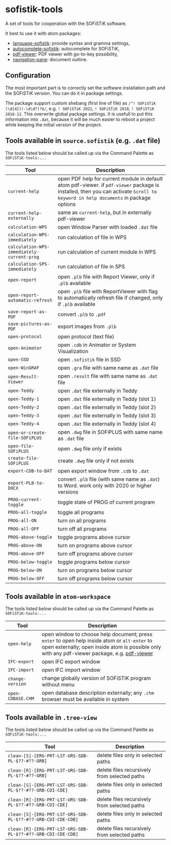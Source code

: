 # sofistik-tools

A set of tools for cooperation with the SOFiSTiK software.

It best to use it with atom packages:
* [language-sofistik](https://atom.io/packages/language-sofistik): provide syntax and gramma settings,
* [autocomplete-sofistik](https://atom.io/packages/autocomplete-sofistik): autocomplete for SOFiSTiK,
* [pdf-viewer](https://atom.io/packages/pdf-viewer): PDF viewer with go-to-key possibility,
* [navigation-pane](https://atom.io/packages/navigation-pane): document outline.


## Configuration

The most important part is to correctly set the software installation path and the SOFiSTiK version. You can do it in package settings.

The package support custom shebang (first line of file) as `/^! SOFiSTiK (\d{4})(-\d\d?)?$/`, e.g. `! SOFiSTiK 2022`, `! SOFiSTiK 2018`, `! SOFiSTiK 2018-12`. This overwrite global package settings. It is usefull to put this information into `.dat`, because it will be much easier to reboot a project while keeping the initial version of the project.


## Tools available in `source.sofistik` (e.g. `.dat` file)

The tools listed below should be called up via the Command Palette as `SOFiSTiK-tools:...`

| Tool | Description |
|-|-|
| `current-help` | open PDF help for current module in default atom pdf-viewer. if `pdf-viewer` package is installed, then you can activate `Scroll to keyword in help documents` in package options |
| `current-help-externally` | same as `current-help`, but in externally pdf-viewer |
| `calculation-WPS` | open Window Parser with loaded `.dat` file |
| `calculation-WPS-immediately` | run calculation of file in WPS |
| `calculation-WPS-immediately-current-prog` | run calculation of current module in WPS |
| `calculation-SPS-immediately` | run calculation of file in SPS |
| `open-report` | open `.plb` file with Report Viewer, only if `.plb` available |
| `open-report-automatic-refresh` | open `.plb` file with ReportViewer with flag to automatically refresh file if changed, only if `.plb` available |
| `save-report-as-PDF` | convert `.plb` to `.pdf` |
| `save-pictures-as-PDF` | export images from `.plb` |
| `open-protocol` | open protocol (text file) |
| `open-Animator` | open `.cdb` in Animator or System Visualization |
| `open-SSD` | open `.sofistik` file in SSD |
| `open-WinGRAF` | open `.gra` file with same name as `.dat` file |
| `open-Result-Viewer` | open `.result` file with same name as `.dat` file |
| `open-Teddy` | open `.dat` file externally in Teddy |
| `open-Teddy-1` | open `.dat` file externally in Teddy (slot 1) |
| `open-Teddy-2` | open `.dat` file externally in Teddy (slot 2) |
| `open-Teddy-3` | open `.dat` file externally in Teddy (slot 3) |
| `open-Teddy-4` | open `.dat` file externally in Teddy (slot 4) |
| `open-or-create-file-SOFiPLUS` | open `.dwg` file in SOFiPLUS with same name as `.dat` file |
| `open-file-SOFiPLUS` | open `.dwg` file only if exists |
| `create-file-SOFiPLUS` | create `.dwg` file only if not exists |
| `export-CDB-to-DAT` | open export window from `.cdb` to `.dat` |
| `export-PLB-to-DOCX` | convert `.plb` file (with same name as `.dat`) to Word. work only with 2020 or higher versions |
| `PROG-current-toggle` | toggle state of PROG of current program |
| `PROG-all-toggle` | toggle all programs |
| `PROG-all-ON` | turn on all programs |
| `PROG-all-OFF` | turn off all programs |
| `PROG-above-toggle` | toggle programs above cursor |
| `PROG-above-ON` | turn on programs above cursor |
| `PROG-above-OFF` | turn off programs above cursor |
| `PROG-below-toggle` | toggle programs below cursor |
| `PROG-below-ON` | turn on programs below cursor |
| `PROG-below-OFF` | turn off programs below cursor |


## Tools available in `atom-workspace`

The tools listed below should be called up via the Command Palette as `SOFiSTiK-tools:...`

| Tool | Description |
|-|-|
| `open-help` | open window to choose help document; press `enter` to open help inside atom or `alt-enter` to open externally; open inside atom is possible only with any pdf-viewer package, e.g. [pdf-viewer](https://atom.io/packages/pdf-viewer) |
| `IFC-export` | open IFC export window |
| `IFC-import` | open IFC import window |
| `change-version` | change globally version of SOFiSTiK program without menu |
| `open-CDBASE.CHM` | open database description externally; any `.chm` browser must be available in system |


## Tools available in `.tree-view`

The tools listed below should be called up via the Command Palette as `SOFiSTiK-tools:...`

| Tool | Description |
|-|-|
| `clean-[S]-[ERG-PRT-LST-URS-SDB-PL-$??-#??-GRB]` | delete files only in selected paths |
| `clean-[R]-[ERG-PRT-LST-URS-SDB-PL-$??-#??-GRB]` | delete files recursively from selected paths |
| `clean-[S]-[ERG-PRT-LST-URS-SDB-PL-$??-#??-GRB-CDI-CDE]` | delete files only in selected paths |
| `clean-[R]-[ERG-PRT-LST-URS-SDB-PL-$??-#??-GRB-CDI-CDE]` | delete files recursively from selected paths |
| `clean-[S]-[ERG-PRT-LST-URS-SDB-PL-$??-#??-GRB-CDI-CDE-CDB]` | delete files only in selected paths |
| `clean-[R]-[ERG-PRT-LST-URS-SDB-PL-$??-#??-GRB-CDI-CDE-CDB]` | delete files recursively from selected paths |
